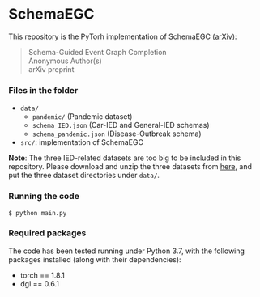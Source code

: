 # SchemaEGC

This repository is the PyTorh implementation of SchemaEGC ([arXiv](https://arxiv.org/abs/2206.02921)):
> Schema-Guided Event Graph Completion  
Anonymous Author(s)  
arXiv preprint


### Files in the folder

- `data/`
  - `pandemic/` (Pandemic dataset)
  - `schema_IED.json` (Car-IED and General-IED schemas)
  - `schema_pandemic.json` (Disease-Outbreak schema)
- `src/`: implementation of SchemaEGC

__Note__: The three IED-related datasets are too big to be included in this repository.
Please download and unzip the three datasets from [here](https://drive.google.com/file/d/1Aem6z7OgQ_EN-Ye8Spg6aO3MbufUNoOE/view?usp=sharing), and put the three dataset directories under `data/`.



### Running the code

```
$ python main.py
```


### Required packages

The code has been tested running under Python 3.7, with the following packages installed (along with their dependencies):

- torch == 1.8.1
- dgl == 0.6.1

